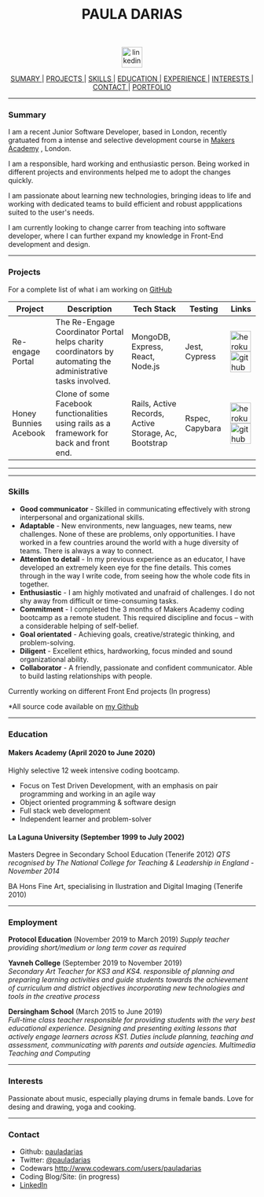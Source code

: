  <br>

<h1 align="center">PAULA DARIAS</h1>

<br>

<p align="center">
  <a href="https://www.linkedin.com/in/paula-darias-a10317117/">
    <img src="./images/Linkedin_Logo.png" alt="linkedin" hspace="30" height="42" width="42"></a>
</p>

<div align="center">
  
[ SUMARY ](#sumary) |
[ PROJECTS ](#projects) |
[ SKILLS ](#skills) |
[ EDUCATION ](#education) |
[ EXPERIENCE ](#experience) |
[ INTERESTS ](#interests) |
[ CONTACT ](#contact)  |
[ PORTFOLIO ](https://www.pauladarias.com)

</div>

***


### <a name="summary">Summary</a>

I am a recent Junior Software Developer, based in London, recently gratuated from a intense and selective development course in [Makers Academy](https://github.com/makersacademy)
, London.

I am a responsible, hard working and enthusiastic person. Being worked in different projects and environments helped me to adopt the changes quickly.

I am passionate about learning new technologies, bringing ideas to life and working with dedicated teams to build efficient and robust appplications suited to the user's needs. 

I am currently looking to change carrer from teaching into software developer, where I can further expand my knowledge in Front-End development and design.

***

### <a name="PROJECTS">Projects</a>

For a complete list of what i am working on [GitHub](https://github.com/pauladarias)


Project | Description | Tech Stack | Testing | Links
--- | --- | --- | --- | ---
Re-engage Portal | The Re-Engage Coordinator Portal helps charity coordinators by automating the administrative tasks involved. | MongoDB, Express, React, Node.js | Jest, Cypress | <a href="https://charity2020.herokuapp.com/admin/login"><img alt="heroku" src="./images/Heroku_Logo.png" height="42" width="42"> </a><a href="https://github.com/Tracht/charity-apr2020"><img alt="github" src="./images/Github_Logo.png" height="42" width="42"> </a>
Honey Bunnies Acebook | Clone of some Facebook functionalities using rails as a framework for back and front end. | Rails, Active Records, Active Storage, Ac, Bootstrap | Rspec, Capybara | <a href="https://acebook-honeybunnies.herokuapp.com/"><img alt="heroku" src="./images/Heroku_Logo.png" height="42" width="42"> </a><a href="https://github.com/cmb84scd/acebook-HoneyBunnies"><img alt="github" src="./images/Github_Logo.png" height="42" width="42"> </a>
***

***


### <a name="skills">Skills</a>

- **Good communicator** - Skilled in communicating effectively with strong interpersonal and organizational skills.
- **Adaptable** - New environments, new languages, new teams, new challenges. None of these are problems, only opportunities. I have worked in a few countries around the world with a huge diversity of teams. There is always a way to connect.
- **Attention to detail** - In my previous experience as an educator, I have developed an extremely keen eye for the fine details. This comes through in the way I write code, from seeing how the whole code fits in together.
- **Enthusiastic** - I am highly motivated and unafraid of challenges. I do not shy away from difficult or time-consuming tasks.
- **Commitment** - I completed the 3 months of Makers Academy coding bootcamp as a remote student. This required discipline and focus – with a considerable helping of self-belief.
- **Goal orientated** - Achieving goals, creative/strategic thinking, and problem-solving.
- **Diligent** - Excellent ethics, hardworking, focus minded and sound organizational ability.
- **Collaborator** - A friendly, passionate and confident communicator. Able to build lasting relationships with people.

Currently working on different Front End projects (In progress)

*All source code available on [my Github](https://github.com/pauladarias)

***
### <a name="education">Education</a>


#### Makers Academy (April 2020 to June 2020)
Highly selective 12 week intensive coding bootcamp.

- Focus on Test Driven Development, with an emphasis on pair programming and working in an agile way
- Object oriented programming & software design
- Full stack web development
- Independent learner and problem-solver

#### La Laguna University (September 1999 to July 2002)

Masters Degree in Secondary School Education (Tenerife 2012)
*QTS recognised by The National College for Teaching & Leadership in England - November 2014*

BA Hons Fine Art, specialising in Ilustration and Digital Imaging (Tenerife 2010)

***

### <a name="employment">Employment</a> 

**Protocol Education** (November 2019 to March 2019)
*Supply teacher providing short/medium or long
term cover as required*

**Yavneh College** (September 2019 to November 2019)    
*Secondary Art Teacher for KS3 and KS4. responsible of planning and preparing learning activities and guide students towards the achievement of curriculum and district objectives incorporating new technologies and tools in the creative process* 

**Dersingham School** (March 2015 to June 2019)   
*Full-time class teacher responsible for providing students with the very best educational experience. Designing and presenting exiting lessons that actively engage learners across KS1. Duties include planning, teaching and assessment, communicating with parents and outside agencies. Multimedia Teaching and Computing*  

***

### <a name="interests">Interests</a>

Passionate about music, especially playing drums in female bands. Love for desing and drawing, yoga and cooking. 

***

### <a name="contact">Contact</a>
- Github: [pauladarias][1]
- Twitter: [@pauladarias](https://twitter.com/pauladarias)
- Codewars http://www.codewars.com/users/pauladarias
- Coding Blog/Site: (in progress)
- [LinkedIn](https://www.linkedin.com/in/paula-darias-a10317117/)

[1]: https://github.com/pauladarias



